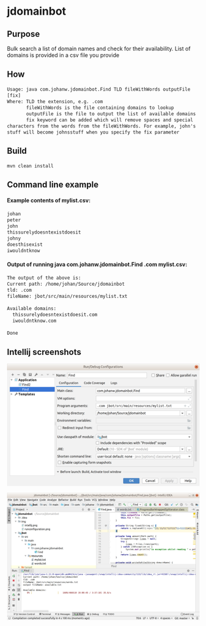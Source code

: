 # jdomainbot

## Purpose

Bulk search a list of domain names and check for their availability. List of domains is provided in a csv file you provide

## How

```
Usage: java com.johanw.jdomainbot.Find TLD fileWithWords outputFile [fix]
Where: TLD the extension, e.g. .com
       fileWithWords is the file containing domains to lookup
       outputFile is the file to output the list of available domains
       fix keyword can be added which will remove spaces and special characters from the words from the fileWithWords. For example, john's stuff will become johnsstuff when you specify the fix parameter
```

## Build
```
mvn clean install
```

## Command line example

#### Example contents of mylist.csv:

```
johan
peter
john
thissurelydoesntexistdoesit
johny
doesthisexist
iwouldntknow
```

#### Output of running java com.johanw.jdomainbot.Find .com mylist.csv:

```
The output of the above is:
Current path: /home/johan/Source/jdomainbot
tld: .com
fileName: jbot/src/main/resources/mylist.txt

Available domains:
  thissurelydoesntexistdoesit.com
  iwouldntknow.com

Done
```

## Intellij screenshots
![Run Configuration](img/runconfiguration.png)

![Environment](img/intellij.png)
